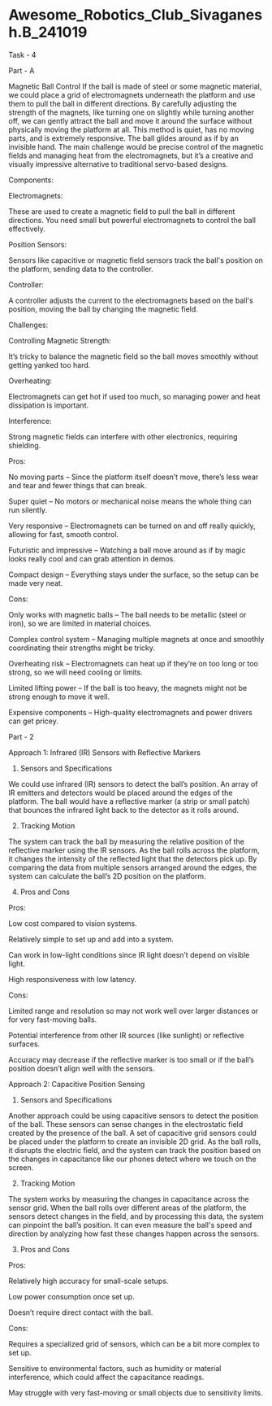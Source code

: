 # Awesome_Robotics_Club_Sivaganesh.B_241019
Task -  4

Part - A

Magnetic Ball Control
If the ball is made of steel or some magnetic material, we could place a grid of electromagnets underneath the platform and use them to pull the ball in different directions. By carefully adjusting the strength of the magnets, like turning one on slightly while turning another off, we can gently attract the ball and move it around the surface without physically moving the platform at all. This method is quiet, has no moving parts, and is extremely responsive. The ball glides around as if by an invisible hand. The main challenge would be precise control of the magnetic fields and managing heat from the electromagnets, but it’s a creative and visually impressive alternative to traditional servo-based designs.

Components:

Electromagnets:

These are used to create a magnetic field to pull the ball in different directions. You need small but powerful electromagnets to control the ball effectively.

Position Sensors:

Sensors like capacitive or magnetic field sensors track the ball's position on the platform, sending data to the controller.

Controller:

A controller adjusts the current to the electromagnets based on the ball's position, moving the ball by changing the magnetic field.

Challenges:

Controlling Magnetic Strength:

It’s tricky to balance the magnetic field so the ball moves smoothly without getting yanked too hard.

Overheating:

Electromagnets can get hot if used too much, so managing power and heat dissipation is important.

Interference:

Strong magnetic fields can interfere with other electronics, requiring shielding.

Pros:

No moving parts – Since the platform itself doesn’t move, there’s less wear and tear and fewer things that can break.

Super quiet – No motors or mechanical noise means the whole thing can run silently.

Very responsive – Electromagnets can be turned on and off really quickly, allowing for fast, smooth control.

Futuristic and impressive – Watching a ball move around as if by magic looks really cool and can grab attention in demos.

Compact design – Everything stays under the surface, so the setup can be made very neat.

Cons:

Only works with magnetic balls – The ball needs to be metallic (steel or iron), so we are limited in material choices.

Complex control system – Managing multiple magnets at once and smoothly coordinating their strengths might be tricky.

Overheating risk – Electromagnets can heat up if they’re on too long or too strong, so we will need cooling or limits.

Limited lifting power – If the ball is too heavy, the magnets might not be strong enough to move it well.

Expensive components – High-quality electromagnets and power drivers can get pricey.

Part - 2

Approach 1: Infrared (IR) Sensors with Reflective Markers

1. Sensors and Specifications

We could use infrared (IR) sensors to detect the ball’s position. An array of IR emitters and detectors would be placed around the edges of the platform. The ball would have a reflective marker (a strip or small patch) that bounces the infrared light back to the detector as it rolls around.

2. Tracking Motion

The system can track the ball by measuring the relative position of the reflective marker using the IR sensors. As the ball rolls across the platform, it changes the intensity of the reflected light that the detectors pick up. By comparing the data from multiple sensors arranged around the edges, the system can calculate the ball’s 2D position on the platform.

4. Pros and Cons

Pros:

Low cost compared to vision systems.

Relatively simple to set up and add into a system.

Can work in low-light conditions since IR light doesn’t depend on visible light.

High responsiveness with low latency.

Cons:

Limited range and resolution so may not work well over larger distances or for very fast-moving balls.

Potential interference from other IR sources (like sunlight) or reflective surfaces.

Accuracy may decrease if the reflective marker is too small or if the ball’s position doesn’t align well with the sensors.

Approach 2: Capacitive Position Sensing

1. Sensors and Specifications

Another approach could be using capacitive sensors to detect the position of the ball. These sensors can sense changes in the electrostatic field created by the presence of the ball. A set of capacitive grid sensors could be placed under the platform to create an invisible 2D grid. As the ball rolls, it disrupts the electric field, and the system can track the position based on the changes in capacitance like our phones detect where we touch on the screen.

2. Tracking Motion

The system works by measuring the changes in capacitance across the sensor grid. When the ball rolls over different areas of the platform, the sensors detect changes in the field, and by processing this data, the system can pinpoint the ball’s position. It can even measure the ball's speed and direction by analyzing how fast these changes happen across the sensors.

3. Pros and Cons

Pros:

Relatively high accuracy for small-scale setups.

Low power consumption once set up.

Doesn’t require direct contact with the ball.

Cons:

Requires a specialized grid of sensors, which can be a bit more complex to set up.

Sensitive to environmental factors, such as humidity or material interference, which could affect the capacitance readings.

May struggle with very fast-moving or small objects due to sensitivity limits.
